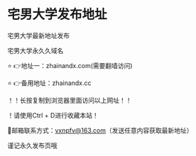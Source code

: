 # 宅男大学发布地址
宅男大学最新地址发布 

宅男大学永久久域名 

⭐️ 👉地址一：zhainandx.com(需要翻墙访问)

⭐️ 👉备用地址：zhainandx.cc

！️！️长按复制到浏览器里面访问以上网址！️！️ 

！️请使用Ctrl + D进行收藏本站！

📧邮箱联系方式：vxnpfv@163.com（发送任意内容获取最新地址）

谨记永久发布页哦
